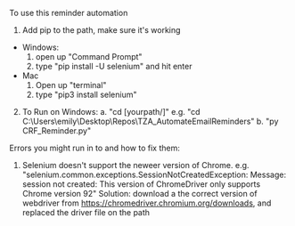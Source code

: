 To use this reminder automation

1. Add pip to the path, make sure it's working

- Windows:
  1. open up "Command Prompt"
  2. type "pip install -U selenium" and hit enter
- Mac
  1. Open up "terminal"
  2. type "pip3 install selenium"

2. To Run on Windows:
   a. "cd [yourpath/]" e.g. "cd C:\Users\emily\Desktop\Repos\TZA_AutomateEmailReminders"
   b. "py CRF_Reminder.py"

Errors you might run in to and how to fix them:

1. Selenium doesn't support the neweer version of Chrome.
   e.g.
   "selenium.common.exceptions.SessionNotCreatedException: Message: session not created: This version of ChromeDriver only supports Chrome version 92"
   Solution: download a the correct version of webdriver from https://chromedriver.chromium.org/downloads, and replaced the driver file on the path
